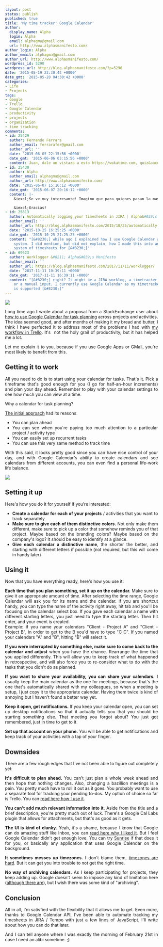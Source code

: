 ```yaml
---
layout: post
status: publish
published: true
title: 'My time tracker: Google Calendar'
author:
  display_name: Alpha
  login: Alpha
  email: alphagma@gmail.com
  url: http://www.alphasmanifesto.com/
author_login: Alpha
author_email: alphagma@gmail.com
author_url: http://www.alphasmanifesto.com/
wordpress_id: 5290
wordpress_url: http://blog.alphasmanifesto.com/?p=5290
date: '2015-05-19 23:30:42 +0000'
date_gmt: '2015-05-20 04:30:42 +0000'
categories:
- Life
- Projects
tags:
- Google
- Trello
- Google Calendar
- productivity
- projects
- organization
- time tracking
comments:
- id: 25429
  author: Fernando Ferrara
  author_email: ferrarafer@gmail.com
  author_url: ''
  date: '2015-06-05 22:15:56 +0000'
  date_gmt: '2015-06-06 03:15:56 +0000'
  content: Juan, dale un vistazo a esto https://wakatime.com, quiz&aacute;s te sirva.
- id: 25430
  author: Alpha
  author_email: alphagma@gmail.com
  author_url: http://www.alphasmanifesto.com/
  date: '2015-06-07 15:16:12 +0000'
  date_gmt: '2015-06-07 20:16:12 +0000'
  content: |-
    &iexcl;Se ve muy interesante! Imagino que para quienes pasan la mayor&iacute;a de su tiempo en alg&uacute;n editor de c&oacute;digo, esto debe funcionar de maravilla. Alg&uacute;n tiempo tambi&eacute;n prob&eacute; RescueTime, pero no ten&iacute;a la capacidad de separar por proyectos o lenguajes. En mi caso, ninguno de los dos es completamente &uacute;til, porque distintas actividades pueden ocurrir con el mismo programa que no sea un editor de c&oacute;digo. Por ejemplo, una reuni&oacute;n de planificaci&oacute;n vs. de soporte vs. de dise&ntilde;o, todo por Skype. Planificaci&oacute;n vs. documentaci&oacute;n en Chrome con confluence. Son los primeros ejemplos que me vienen a la mente pero seguramente capt&aacute;s la idea.

    &iexcl;Gracias!
- id: 25813
  author: Automatically logging your timesheets in JIRA | Alpha&#039;s Manifesto
  author_email: ''
  author_url: http://blog.alphasmanifesto.com/2015/10/25/automatically-logging-your-timesheets-in-jira/
  date: '2015-10-25 16:25:25 +0000'
  date_gmt: '2015-10-25 21:25:25 +0000'
  content: "[&#8230;] while ago I explained how I use Google Calendar as my time-tracking
    system. I did mention, but did not explain, how I made this into an automatic
    system of timesheets for [&#8230;]"
- id: 69623
  author: Worklogger &#8211; Alpha&#039;s Manifesto
  author_email: ''
  author_url: https://blog.alphasmanifesto.com/2017/11/11/worklogger/
  date: '2017-11-11 10:39:11 +0000'
  date_gmt: '2017-11-11 16:39:11 +0000'
  content: "[&#8230;] right? It might be a JIRA worklog, a timetracker output file,
    or a manual input. I currently use Google Calendar as my timetracker, and that
    is supported [&#8230;]"
---
```


![](/assets/Calendar_marked.png)

<p style="text-align: justify;">Long time ago I wrote about a proposal from a StackExchange user about <a href="https://blog.alphasmanifesto.com/2013/09/16/google-calendar-para-manejo-de-tareas/">how to use Google Calendar for task planning</a> across projects and activities. The idea seemed good, and after months of making it my bread and butter, I think I have perfected it to address most of the problems I had with <a href="https://blog.alphasmanifesto.com/2013/08/08/como-uso-trello-para-trabajar-actualizado/">my workflow in Trello</a>. It's &nbsp;not the holy grail of productivity, but it has helped me a lot.</p>
<p style="text-align: justify;">Let me explain it to you, because if you use Google Apps or GMail, you're most likely to benefit from this.</p>
<p><!--more--></p>
<h2>Getting it to work</h2>
<p style="text-align: justify;">All you need to do is to start using your calendar for tasks. That's it. Pick a timeframe that's good enough for you (I go for half-an-hour increments) and plan your day ahead. Remember to play with your calendar settings to see how much you can view at a time.</p>
<p style="text-align: justify;">Why a calendar for task planning?</p>
<p style="text-align: justify;"><a href="https://blog.alphasmanifesto.com/2013/09/16/google-calendar-para-manejo-de-tareas/">The initial approach</a> had its reasons:</p>
<ul>
<li style="text-align: justify;">You can plan ahead</li>
<li style="text-align: justify;">You can see when you're paying too much attention to a particular project / activity type</li>
<li style="text-align: justify;">You can easily set up recurrent tasks</li>
<li style="text-align: justify;">You can use this very same method to track time</li>
</ul>
<p style="text-align: justify;">With this said, it looks pretty good since you can have nice control of your day, and with Google Calendar's ability to create calendars and see calendars from different accounts, you can even find a personal life-work life balance.</p>

![](/assets/CalendarTracking.png)

<h2>Setting it up</h2>
<p style="text-align: justify;">Here's how you do it for yourself if you're interested:</p>
<ul>
<li style="text-align: justify;"><strong>Create a calendar for each of your projects</strong> / activities that you want to track separately</li>
<li style="text-align: justify;"><strong>Make sure to give each of them distinctive colors.</strong> Not only make them different, make sure to pick up a color that somehow reminds you of that project. Maybe based on the branding colors? Maybe based on the company's logo? It should be easy to identify at a glance.</li>
<li style="text-align: justify;"><strong>Give each calendar a distinctive name</strong>, the shorter the&nbsp;better, and starting with different letters if possible (not required, but this will come in handy later)</li>
</ul>
<h2>Using it</h2>
<p style="text-align: justify;">Now that you have everything ready, here's how you use it:</p>
<p style="text-align: justify;"><strong>Each time that you plan something, set it up on the calendar.</strong> Make sure to give it an appropriate amount of time. After selecting the time range, Google Calendar will ask you for its name and the calendar. If you are shortcut handy, you can type the name of the activity&nbsp;right away, hit tab and you'll be focusing on the calendar select box. If you gave each calendar a name with different starting letters, you just need to type the starting letter. Then hit enter, and your event is created.<br />
Example: if you name your calendars "Client - Project A" and "Client - Project B", in order to get to the B you'd have to type "C C". If you named your calendars "A" and "B", hitting "B" will select it.</p>
<p style="text-align: justify;"><strong>If you were interrupted by something else, make sure to come back to the calendar and adjust</strong> when you have the chance. Rearrange the time that you applied differently. This will allow you to keep track of what happened in retrospective, and will also force you to re-consider what to do with the tasks that you didn't do as planned.</p>
<p style="text-align: justify;"><strong>If you want to share your availability, you can share your calendars.</strong> I usually keep the main calendar as the one for meetings, because that's the one that's automatically shared with my colleagues, so when a meeting is setup, I just copy it to the appropriate calendar. Having them twice is kind of annoying but I haven't found a better way yet.</p>
<p style="text-align: justify;"><strong>Keep it open, get notifications.</strong> If you keep your calendar open, you can set up desktop notifications so that it actually tells you that you should be starting something else. That meeting you forgot about? You just got remembered, just in time to get to it.</p>
<p style="text-align: justify;"><strong>Set up that account on your phone.</strong> You will be able to get notifications and keep track of your activities with a tap of your finger.</p>
<h2>Downsides</h2>
<p style="text-align: justify;">There are a few rough edges that I've not been able to figure out completely yet:</p>
<p style="text-align: justify;"><strong>It's difficult to plan ahead.</strong>&nbsp;You can't just plan a whole week ahead and then hope that nothing changes. Also, changing a bazillion meetings is a pain. You pretty much have to roll it out as it goes. You probably want to use a separate tool for tracking your pending to-dos. My option of choice so far is Trello. You can <a href="https://blog.alphasmanifesto.com/2013/08/08/como-uso-trello-para-trabajar-actualizado/">read here how I use it</a>.</p>
<p style="text-align: justify;"><strong>You can't add much relevant information into it.</strong> Aside from the title and a brief description, you're pretty much out of luck. There's a Google Cal Labs plugin that allows for attachments, but that's as good as it gets.</p>
<p style="text-align: justify;"><strong>The UI is kind of clunky.</strong> Yeah, it's a shame, because I know that Google can do amazing stuff like Inbox, you can&nbsp;<a href="https://blog.alphasmanifesto.com/2014/11/28/google-inbox-and-inbox-zero/">read here why&nbsp;I liked it</a>. But I feel Google Calendar&nbsp;didn't get enough love. You can try <a href="https://calendar.sunrise.am/">Sunrise</a> if that does it for you, or basically any application that uses Google Calendar on the background.</p>
<p style="text-align: justify;"><strong>It sometimes messes up timezones.</strong> I don't blame them, <a href="https://blog.alphasmanifesto.com/2012/03/14/bugs-con-el-manejo-de-fechas/">timezones&nbsp;are hard</a>. But it can get you into trouble to not get the right time.</p>
<p style="text-align: justify;"><strong>No way of archiving calendars.</strong> As I keep participating for projects, they keep adding up. Google doesn't seem to impose any kind of limitation here (<a href="https://support.google.com/a/answer/2905486?hl=en">although there are</a>), but I wish there was some kind of "archiving".</p>
<h2>Conclusion</h2>
<p style="text-align: justify;">All in all, I'm satisfied with the flexibility that it allows me to get. Even more, thanks to Google Calendar API, I've been able to automate tracking my timesheets in JIRA / Tempo with just a few lines of JavaScript. I'll write about&nbsp;how you can do that later.</p>
<p style="text-align: justify;">And I can tell anyone where I was exactly the morning of February 21st in case I need an alibi sometime. ;)</p>
